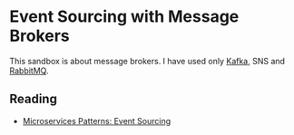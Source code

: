 <!-- menu: Event Sourcing -->
# Event Sourcing with Message Brokers

This sandbox is about message brokers. I have used only [Kafka](./kafka/), SNS and [RabbitMQ](./rabbitmq/).


## Reading

- [Microservices Patterns: Event Sourcing](https://medium.com/cloud-native-daily/microservices-patterns-event-sourcing-7c6e765681c1)
